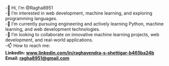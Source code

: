 -👋 Hi, I’m @Ragha8951
<br>
-👀 I’m interested in web development, machine learning, and exploring programming languages.
<br>
-🌱 I’m currently pursuing engineering and actively learning Python, machine learning, and web development technologies.
<br>
-💞️ I’m looking to collaborate on innovative machine learning projects, web development, and real-world applications.
<br>
-📫 How to reach me:
     <br>
     <b>LinkedIn: www.linkedin.com/in/raghavendra-s-shettigar-b465ba24b</b>
     <br>
     <b>Email: ragha8951@gmail.com</b>

<!---
Ragha8951/Ragha8951 is a ✨ special ✨ repository because its `README.md` (this file) appears on your GitHub profile.
You can click the Preview link to take a look at your changes.
--->
